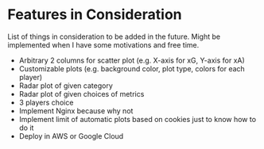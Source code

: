 # Features in Consideration

List of things in consideration to be added in the future. Might be implemented when I have some motivations and free time.
- Arbitrary 2 columns for scatter plot (e.g. X-axis for xG, Y-axis for xA)
- Customizable plots (e.g. background color, plot type, colors for each player)
- Radar plot of given category
- Radar plot of given choices of metrics
- 3 players choice
- Implement Nginx because why not
- Implement limit of automatic plots based on cookies just to know how to do it
- Deploy in AWS or Google Cloud